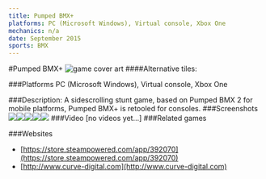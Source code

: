 ```yaml
---
title: Pumped BMX+
platforms: PC (Microsoft Windows), Virtual console, Xbox One
mechanics: n/a
date: September 2015
sports: BMX
---
```

#Pumped BMX+
![game cover art](//images.igdb.com/igdb/image/upload/t_cover_big/guijjbkgurvc8doy2y1p.jpg "Logo Title Text 1")
####Alternative tiles:

###Platforms
PC (Microsoft Windows), Virtual console, Xbox One

###Description:
A sidescrolling stunt game, based on Pumped BMX 2 for mobile platforms, Pumped BMX+ is retooled for consoles.
###Screenshots
<a target="_blank" href="//images.igdb.com/igdb/image/upload/t_cover_big/edjmwj8543yw3wy3z7pv.jpg"><img src="//images.igdb.com/igdb/image/upload/t_thumb/edjmwj8543yw3wy3z7pv.jpg"/></a><a target="_blank" href="//images.igdb.com/igdb/image/upload/t_cover_big/nj8mm70n55oljudw2a8r.jpg"><img src="//images.igdb.com/igdb/image/upload/t_thumb/nj8mm70n55oljudw2a8r.jpg"/></a><a target="_blank" href="//images.igdb.com/igdb/image/upload/t_cover_big/e0lia13tieyvgig0mxel.jpg"><img src="//images.igdb.com/igdb/image/upload/t_thumb/e0lia13tieyvgig0mxel.jpg"/></a><a target="_blank" href="//images.igdb.com/igdb/image/upload/t_cover_big/r9i7ym2rittm3hcup0fj.jpg"><img src="//images.igdb.com/igdb/image/upload/t_thumb/r9i7ym2rittm3hcup0fj.jpg"/></a><a target="_blank" href="//images.igdb.com/igdb/image/upload/t_cover_big/ahwjzbzfdqt7rrpa5lzv.jpg"><img src="//images.igdb.com/igdb/image/upload/t_thumb/ahwjzbzfdqt7rrpa5lzv.jpg"/></a>
###Video
[no videos yet...]
###Related games

###Websites
* [https://store.steampowered.com/app/392070](https://store.steampowered.com/app/392070)
* [http://www.curve-digital.com](http://www.curve-digital.com)
